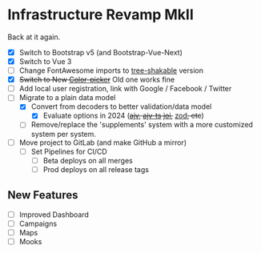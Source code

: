 # Infrastructure Revamp MkII

Back at it again.

* [X] Switch to Bootstrap v5 (and Bootstrap-Vue-Next)
* [X] Switch to Vue 3
* [ ] Change FontAwesome imports to [tree-shakable][] version
* [X] ~~Switch to New [Color-picker][]~~ Old one works fine
* [ ] Add local user registration, link with Google / Facebook / Twitter
* [ ] Migrate to a plain data model
    * [X] Convert from decoders to better validation/data model
      * [X] Evaluate options in 2024 (~~[ajv][], [ajv-ts][] [joi][],~~ [zod][]~~, etc~~)
    * [ ] Remove/replace the 'supplements' system with a more customized system per system.
* [ ] Move project to GitLab (and make GitHub a mirror)
  * [ ] Set Pipelines for CI/CD
    * [ ] Beta deploys on all merges
    * [ ] Prod deploys on all release tags

## New Features
* [ ] Improved Dashboard
* [ ] Campaigns
* [ ] Maps
* [ ] Mooks

<!-- Links -->

[ajv]: http://epoberezkin.github.io/ajv/
[ajv-ts]: https://github.com/vitalics/ajv-ts
[joi]: https://github.com/hapijs/joi
[zod]: https://github.com/colinhacks/zod

[color-picker]: https://github.com/cyhnkckali/vue3-color-picker
[tree-shakable]: https://docs.fontawesome.com/apis/javascript/tree-shaking
